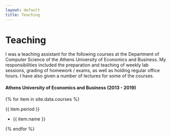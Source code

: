```yaml
---
layout: default
title: Teaching
---
```


<div>
<h1>Teaching</h1>
<p>I was a teaching assistant for the following courses at the Department of Computer Science of the Athens University of Economics and Business. My responsibilities included the preparation and teaching of weekly lab sessions, grading of homework / exams, as well as holding regular office hours. I have also given a number of lectures for some of the courses.</p>
<h4><strong>Athens University of Economics and Business (2013 - 2019)</strong></h4>

{% for item in site.data.courses %}

   <span>{{ item.period }}</span>
   <ul>
   <li>
   {{ item.name }}
   </li>
   </ul>
   {% endfor %}

</div>
